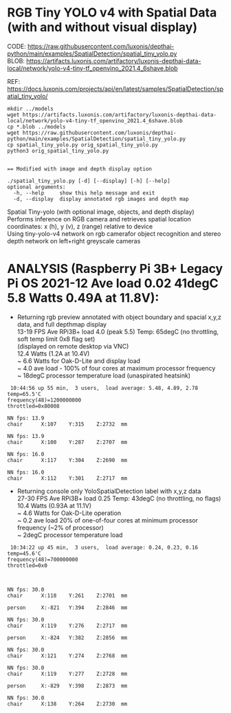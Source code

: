 # RGB Tiny YOLO v4 with Spatial Data (with and without visual display)

CODE: https://raw.githubusercontent.com/luxonis/depthai-python/main/examples/SpatialDetection/spatial_tiny_yolo.py  
BLOB: https://artifacts.luxonis.com/artifactory/luxonis-depthai-data-local/network/yolo-v4-tiny-tf_openvino_2021.4_6shave.blob  

REF: https://docs.luxonis.com/projects/api/en/latest/samples/SpatialDetection/spatial_tiny_yolo/  


```
mkdir ../models
wget https://artifacts.luxonis.com/artifactory/luxonis-depthai-data-local/network/yolo-v4-tiny-tf_openvino_2021.4_6shave.blob
cp *.blob ../models
wget https://raw.githubusercontent.com/luxonis/depthai-python/main/examples/SpatialDetection/spatial_tiny_yolo.py
cp spatial_tiny_yolo.py orig_spatial_tiny_yolo.py
python3 orig_spatial_tiny_yolo.py


== Modified with image and depth display option

./spatial_tiny_yolo.py [-d] [--display] [-h] [--help]
optional arguments:
  -h, --help     show this help message and exit
  -d, --display  display annotated rgb images and depth map
```

Spatial Tiny-yolo (with optional image, objects, and depth display)  
  Performs inference on RGB camera and retrieves spatial location coordinates: x (h), y (v), z (range) relative to device  
  Using  tiny-yolo-v4 network on rgb camerafor object recognition and stereo depth network on left+right greyscale cameras 

# ANALYSIS (Raspberry Pi 3B+ Legacy Pi OS 2021-12 Ave load 0.02 41degC 5.8 Watts 0.49A at 11.8V):  

 - Returning rgb preview annotated with object boundary and spacial x,y,z data, and full depthmap display  
   13-19 FPS Ave RPi3B+ load 4.0 (peak 5.5) Temp: 65degC (no throttling, soft temp limit 0x8 flag set)  
   (displayed on remote desktop via VNC)  
   12.4 Watts (1.2A at 10.4V)  
   ~ 6.6 Watts for Oak-D-Lite and display load  
   ~ 4.0 ave load - 100% of four cores at maximum processor frequency  
   ~ 18degC processor temperature load (unaspirated heatsink)

```
 10:44:56 up 55 min,  3 users,  load average: 5.48, 4.89, 2.78
temp=65.5'C
frequency(48)=1200000000
throttled=0x80008

NN fps: 13.9     
chair      X:107    Y:315    Z:2732  mm
 
NN fps: 13.9     
chair      X:100    Y:287    Z:2707  mm
 
NN fps: 16.0     
chair      X:117    Y:304    Z:2690  mm
 
NN fps: 16.0     
chair      X:112    Y:301    Z:2717  mm

```



 - Returning console only YoloSpatialDetection label with x,y,z data  
   27-30 FPS Ave RPi3B+ load 0.25 Temp: 43degC (no throttling, no flags)  
   10.4 Watts (0.93A at 11.1V)  
   ~ 4.6 Watts for Oak-D-Lite operation  
   ~ 0.2 ave load 20% of one-of-four cores at minimum processor frequency (~2% of processor)  
   ~ 2degC processor temperature load     
   

```
 10:34:22 up 45 min,  3 users,  load average: 0.24, 0.23, 0.16
temp=45.6'C
frequency(48)=700000000
throttled=0x0



NN fps: 30.0     
chair      X:118    Y:261    Z:2701  mm

person     X:-821   Y:394    Z:2846  mm
 
NN fps: 30.0     
chair      X:119    Y:276    Z:2717  mm

person     X:-824   Y:382    Z:2856  mm
 
NN fps: 30.0     
chair      X:121    Y:274    Z:2768  mm
 
NN fps: 30.0     
chair      X:119    Y:277    Z:2728  mm

person     X:-829   Y:398    Z:2873  mm
 
NN fps: 30.0     
chair      X:138    Y:264    Z:2730  mm
```
